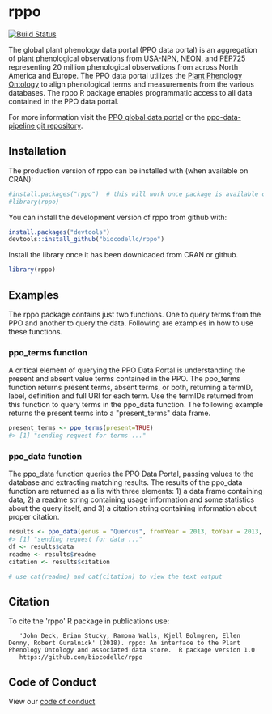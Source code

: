 
<!-- README.md is generated from README.Rmd. Please edit that file -->
rppo
====

[![Build Status](https://travis-ci.org/biocodellc/rppo.svg?branch=master)](https://travis-ci.org/biocodellc/rppo)

The global plant phenology data portal (PPO data portal) is an aggregation of plant phenological observations from [USA-NPN](https://www.usanpn.org/usa-national-phenology-network), [NEON](https://www.neonscience.org/), and [PEP725](http://www.pep725.eu/) representing 20 million phenological observations from across North America and Europe. The PPO data portal utilizes the [Plant Phenology Ontology](https://github.com/PlantPhenoOntology/ppo/) to align phenological terms and measurements from the various databases. The rppo R package enables programmatic access to all data contained in the PPO data portal.

For more information visit the [PPO global data portal](http://plantphenology.org/) or the [ppo-data-pipeline git repository](https://github.com/biocodellc/ppo-data-pipeline).

Installation
------------

The production version of rppo can be installed with (when available on CRAN):

``` r
#install.packages("rppo")  # this will work once package is available on CRAN
#library(rppo)
```

You can install the development version of rppo from github with:

``` r
install.packages("devtools")
devtools::install_github("biocodellc/rppo")
```

Install the library once it has been downloaded from CRAN or github.

``` r
library(rppo)
```

Examples
--------

The rppo package contains just two functions. One to query terms from the PPO and another to query the data. Following are examples in how to use these functions.

### ppo\_terms function

A critical element of querying the PPO Data Portal is understanding the present and absent value terms contained in the PPO. The ppo\_terms function returns present terms, absent terms, or both, returning a termID, label, definition and full URI for each term. Use the termIDs returned from this function to query terms in the ppo\_data function. The following example returns the present terms into a "present\_terms" data frame.

``` r
present_terms <- ppo_terms(present=TRUE)
#> [1] "sending request for terms ..."
```

### ppo\_data function

The ppo\_data function queries the PPO Data Portal, passing values to the database and extracting matching results. The results of the ppo\_data function are returned as a lis with three elements: 1) a data frame containing data, 2) a readme string containing usage information and some statistics about the query itself, and 3) a citation string containing information about proper citation.

``` r
results <- ppo_data(genus = "Quercus", fromYear = 2013, toYear = 2013, fromDay = 100, toDay = 110,termID='obo:PPO_0002313', limit=10)
#> [1] "sending request for data ..."
df <- results$data
readme <- results$readme
citation <- results$citation

# use cat(readme) and cat(citation) to view the text output
```

Citation
--------

To cite the 'rppo' R package in publications use:

       'John Deck, Brian Stucky, Ramona Walls, Kjell Bolmgren, Ellen Denny, Robert Guralnick' (2018). rppo: An interface to the Plant Phenology Ontology and associated data store.  R package version 1.0
       https://github.com/biocodellc/rppo

Code of Conduct
---------------

View our [code of conduct](CONDUCT.md)
